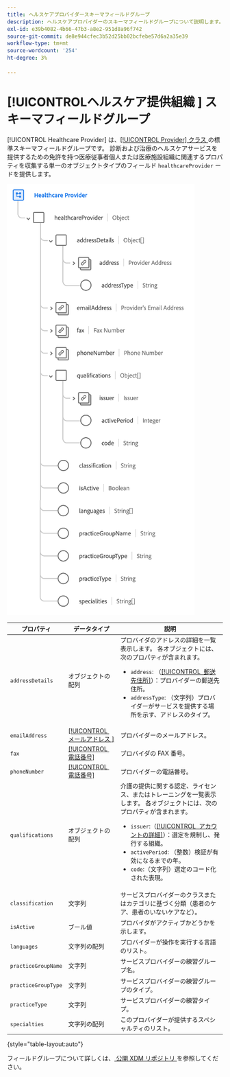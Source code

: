 ```yaml
---
title: ヘルスケアプロバイダースキーマフィールドグループ
description: ヘルスケアプロバイダーのスキーマフィールドグループについて説明します。
exl-id: e39b4082-4b66-47b3-a8e2-951d8a96f742
source-git-commit: de8e944cfec3b52d25bb02bcfebe57d6a2a35e39
workflow-type: tm+mt
source-wordcount: '254'
ht-degree: 3%

---
```


# [!UICONTROL &#x200B; ヘルスケア提供組織 &#x200B;] スキーマフィールドグループ

[!UICONTROL Healthcare Provider] は、[[!UICONTROL Provider] クラス ](../../classes/provider.md) の標準スキーマフィールドグループです。 診断および治療のヘルスケアサービスを提供するための免許を持つ医療従事者個人または医療施設組織に関連するプロパティを収集する単一のオブジェクトタイプのフィールド `healthcareProvider` ードを提供します。

![](../../images/field-groups/healthcare-provider.png)

| プロパティ | データタイプ | 説明 |
| --- | --- | --- |
| `addressDetails` | オブジェクトの配列 | プロバイダのアドレスの詳細を一覧表示します。 各オブジェクトには、次のプロパティが含まれます。 <ul><li>`address`: （[[!UICONTROL &#x200B; 郵送先住所 &#x200B;]](../../data-types/postal-address.md)）：プロバイダーの郵送先住所。</li><li>`addressType`: （文字列）プロバイダーがサービスを提供する場所を示す、アドレスのタイプ。</li></ul> |
| `emailAddress` | [[!UICONTROL &#x200B; メールアドレス &#x200B;]](../../data-types/email-address.md) | プロバイダーのメールアドレス。 |
| `fax` | [[!UICONTROL &#x200B; 電話番号 &#x200B;]](../../data-types/phone-number.md) | プロバイダの FAX 番号。 |
| `phoneNumber` | [[!UICONTROL &#x200B; 電話番号 &#x200B;]](../../data-types/phone-number.md) | プロバイダーの電話番号。 |
| `qualifications` | オブジェクトの配列 | 介護の提供に関する認定、ライセンス、またはトレーニングを一覧表示します。 各オブジェクトには、次のプロパティが含まれます。 <ul><li>`issuer`:（[[!UICONTROL &#x200B; アカウントの詳細 &#x200B;]](../../data-types/account-details.md)）：選定を規制し、発行する組織。</li><li>`activePeriod`: （整数）検証が有効になるまでの年。</li><li>`code`:（文字列）選定のコード化された表現。</li></ul> |
| `classification` | 文字列 | サービスプロバイダーのクラスまたはカテゴリに基づく分類（患者のケア、患者のいないケアなど）。 |
| `isActive` | ブール値 | プロバイダがアクティブかどうかを示します。 |
| `languages` | 文字列の配列 | プロバイダーが操作を実行する言語のリスト。 |
| `practiceGroupName` | 文字列 | サービスプロバイダーの練習グループ名。 |
| `practiceGroupType` | 文字列 | サービスプロバイダーの練習グループのタイプ。 |
| `practiceType` | 文字列 | サービスプロバイダーの練習タイプ。 |
| `specialties` | 文字列の配列 | このプロバイダーが提供するスペシャルティのリスト。 |

{style="table-layout:auto"}

フィールドグループについて詳しくは、[ 公開 XDM リポジトリ ](https://github.com/adobe/xdm/blob/master/components/fieldgroups/provider/healthcare-provider-details.schema.json) を参照してください。
